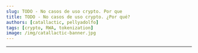 ```yaml
---
slug: TODO - No casos de uso crypto. Por que
title: TODO - No casos de uso crypto. ¿Por qué?
authors: [catallactic, pellyadolfo]
tags: [crypto, RWA, tokenization]
image: /img/catallactic-banner.jpg
---
```

---


